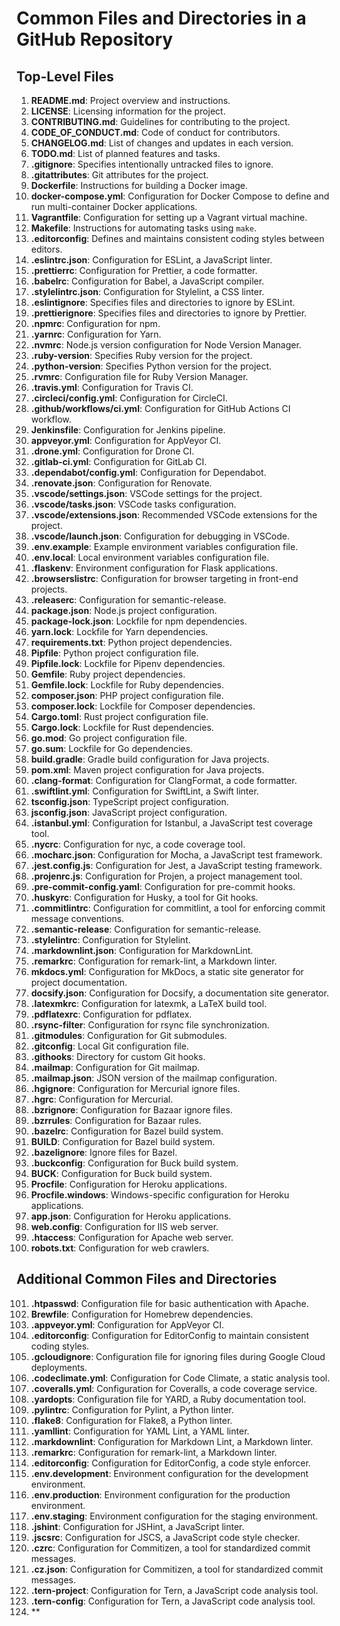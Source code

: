 # Common Files and Directories in a GitHub Repository

## Top-Level Files

1. **README.md**: Project overview and instructions.
2. **LICENSE**: Licensing information for the project.
3. **CONTRIBUTING.md**: Guidelines for contributing to the project.
4. **CODE_OF_CONDUCT.md**: Code of conduct for contributors.
5. **CHANGELOG.md**: List of changes and updates in each version.
6. **TODO.md**: List of planned features and tasks.
7. **.gitignore**: Specifies intentionally untracked files to ignore.
8. **.gitattributes**: Git attributes for the project.
9. **Dockerfile**: Instructions for building a Docker image.
10. **docker-compose.yml**: Configuration for Docker Compose to define and run multi-container Docker applications.
11. **Vagrantfile**: Configuration for setting up a Vagrant virtual machine.
12. **Makefile**: Instructions for automating tasks using `make`.
13. **.editorconfig**: Defines and maintains consistent coding styles between editors.
14. **.eslintrc.json**: Configuration for ESLint, a JavaScript linter.
15. **.prettierrc**: Configuration for Prettier, a code formatter.
16. **.babelrc**: Configuration for Babel, a JavaScript compiler.
17. **.stylelintrc.json**: Configuration for Stylelint, a CSS linter.
18. **.eslintignore**: Specifies files and directories to ignore by ESLint.
19. **.prettierignore**: Specifies files and directories to ignore by Prettier.
20. **.npmrc**: Configuration for npm.
21. **.yarnrc**: Configuration for Yarn.
22. **.nvmrc**: Node.js version configuration for Node Version Manager.
23. **.ruby-version**: Specifies Ruby version for the project.
24. **.python-version**: Specifies Python version for the project.
25. **.rvmrc**: Configuration file for Ruby Version Manager.
26. **.travis.yml**: Configuration for Travis CI.
27. **.circleci/config.yml**: Configuration for CircleCI.
28. **.github/workflows/ci.yml**: Configuration for GitHub Actions CI workflow.
29. **Jenkinsfile**: Configuration for Jenkins pipeline.
30. **appveyor.yml**: Configuration for AppVeyor CI.
31. **.drone.yml**: Configuration for Drone CI.
32. **.gitlab-ci.yml**: Configuration for GitLab CI.
33. **.dependabot/config.yml**: Configuration for Dependabot.
34. **.renovate.json**: Configuration for Renovate.
35. **.vscode/settings.json**: VSCode settings for the project.
36. **.vscode/tasks.json**: VSCode tasks configuration.
37. **.vscode/extensions.json**: Recommended VSCode extensions for the project.
38. **.vscode/launch.json**: Configuration for debugging in VSCode.
39. **.env.example**: Example environment variables configuration file.
40. **.env.local**: Local environment variables configuration file.
41. **.flaskenv**: Environment configuration for Flask applications.
42. **.browserslistrc**: Configuration for browser targeting in front-end projects.
43. **.releaserc**: Configuration for semantic-release.
44. **package.json**: Node.js project configuration.
45. **package-lock.json**: Lockfile for npm dependencies.
46. **yarn.lock**: Lockfile for Yarn dependencies.
47. **requirements.txt**: Python project dependencies.
48. **Pipfile**: Python project configuration file.
49. **Pipfile.lock**: Lockfile for Pipenv dependencies.
50. **Gemfile**: Ruby project dependencies.
51. **Gemfile.lock**: Lockfile for Ruby dependencies.
52. **composer.json**: PHP project configuration file.
53. **composer.lock**: Lockfile for Composer dependencies.
54. **Cargo.toml**: Rust project configuration file.
55. **Cargo.lock**: Lockfile for Rust dependencies.
56. **go.mod**: Go project configuration file.
57. **go.sum**: Lockfile for Go dependencies.
58. **build.gradle**: Gradle build configuration for Java projects.
59. **pom.xml**: Maven project configuration for Java projects.
60. **.clang-format**: Configuration for ClangFormat, a code formatter.
61. **.swiftlint.yml**: Configuration for SwiftLint, a Swift linter.
62. **tsconfig.json**: TypeScript project configuration.
63. **jsconfig.json**: JavaScript project configuration.
64. **.istanbul.yml**: Configuration for Istanbul, a JavaScript test coverage tool.
65. **.nycrc**: Configuration for nyc, a code coverage tool.
66. **.mocharc.json**: Configuration for Mocha, a JavaScript test framework.
67. **.jest.config.js**: Configuration for Jest, a JavaScript testing framework.
68. **.projenrc.js**: Configuration for Projen, a project management tool.
69. **.pre-commit-config.yaml**: Configuration for pre-commit hooks.
70. **.huskyrc**: Configuration for Husky, a tool for Git hooks.
71. **.commitlintrc**: Configuration for commitlint, a tool for enforcing commit message conventions.
72. **.semantic-release**: Configuration for semantic-release.
73. **.stylelintrc**: Configuration for Stylelint.
74. **.markdownlint.json**: Configuration for MarkdownLint.
75. **.remarkrc**: Configuration for remark-lint, a Markdown linter.
76. **mkdocs.yml**: Configuration for MkDocs, a static site generator for project documentation.
77. **docsify.json**: Configuration for Docsify, a documentation site generator.
78. **.latexmkrc**: Configuration for latexmk, a LaTeX build tool.
79. **.pdflatexrc**: Configuration for pdflatex.
80. **.rsync-filter**: Configuration for rsync file synchronization.
81. **.gitmodules**: Configuration for Git submodules.
82. **.gitconfig**: Local Git configuration file.
83. **.githooks**: Directory for custom Git hooks.
84. **.mailmap**: Configuration for Git mailmap.
85. **.mailmap.json**: JSON version of the mailmap configuration.
86. **.hgignore**: Configuration for Mercurial ignore files.
87. **.hgrc**: Configuration for Mercurial.
88. **.bzrignore**: Configuration for Bazaar ignore files.
89. **.bzrrules**: Configuration for Bazaar rules.
90. **.bazelrc**: Configuration for Bazel build system.
91. **BUILD**: Configuration for Bazel build system.
92. **.bazelignore**: Ignore files for Bazel.
93. **.buckconfig**: Configuration for Buck build system.
94. **BUCK**: Configuration for Buck build system.
95. **Procfile**: Configuration for Heroku applications.
96. **Procfile.windows**: Windows-specific configuration for Heroku applications.
97. **app.json**: Configuration for Heroku applications.
98. **web.config**: Configuration for IIS web server.
99. **.htaccess**: Configuration for Apache web server.
100. **robots.txt**: Configuration for web crawlers.

## Additional Common Files and Directories

101. **.htpasswd**: Configuration file for basic authentication with Apache.
102. **Brewfile**: Configuration for Homebrew dependencies.
103. **.appveyor.yml**: Configuration for AppVeyor CI.
104. **.editorconfig**: Configuration for EditorConfig to maintain consistent coding styles.
105. **.gcloudignore**: Configuration file for ignoring files during Google Cloud deployments.
106. **.codeclimate.yml**: Configuration for Code Climate, a static analysis tool.
107. **.coveralls.yml**: Configuration for Coveralls, a code coverage service.
108. **.yardopts**: Configuration file for YARD, a Ruby documentation tool.
109. **.pylintrc**: Configuration for Pylint, a Python linter.
110. **.flake8**: Configuration for Flake8, a Python linter.
111. **.yamllint**: Configuration for YAML Lint, a YAML linter.
112. **.markdownlint**: Configuration for Markdown Lint, a Markdown linter.
113. **.remarkrc**: Configuration for remark-lint, a Markdown linter.
114. **.editorconfig**: Configuration for EditorConfig, a code style enforcer.
115. **.env.development**: Environment configuration for the development environment.
116. **.env.production**: Environment configuration for the production environment.
117. **.env.staging**: Environment configuration for the staging environment.
118. **.jshint**: Configuration for JSHint, a JavaScript linter.
119. **.jscsrc**: Configuration for JSCS, a JavaScript code style checker.
120. **.czrc**: Configuration for Commitizen, a tool for standardized commit messages.
121. **.cz.json**: Configuration for Commitizen, a tool for standardized commit messages.
122. **.tern-project**: Configuration for Tern, a JavaScript code analysis tool.
123. **.tern-config**: Configuration for Tern, a JavaScript code analysis tool.
124. **
